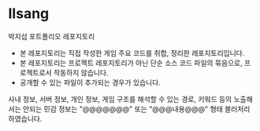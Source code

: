 # Ilsang
박지섭 포트폴리오 레포지토리

- 본 레포지토리는 직접 작성한 게임 주요 코드를 취합, 정리한 레포지토리입니다.
- 본 레포지토리는 프로젝트 레포지토리가 아닌 단순 소스 코드 파일의 묶음으로, 프로젝트로서 작동하지 않습니다.
- 공개할 수 있는 파일이 추가되는 경우가 있습니다.

사내 정보, 서버 정보, 개인 정보, 게임 구조를 해석할 수 있는 경로, 키워드 등의 노출해서는 안되는 민감 정보는 "@@@@@@@" 또는 "@@@내용@@@" 형태 블러처리 하였습니다.
